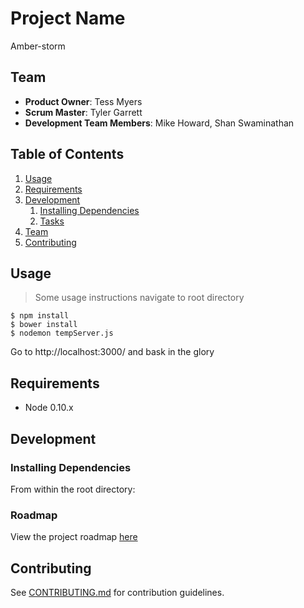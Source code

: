# Project Name

Amber-storm

## Team

  - __Product Owner__: Tess Myers
  - __Scrum Master__: Tyler Garrett
  - __Development Team Members__: Mike Howard, Shan Swaminathan

## Table of Contents

1. [Usage](#Usage)
1. [Requirements](#requirements)
1. [Development](#development)
    1. [Installing Dependencies](#installing-dependencies)
    1. [Tasks](#tasks)
1. [Team](#team)
1. [Contributing](#contributing)

## Usage

> Some usage instructions
 navigate to root directory

    $ npm install
    $ bower install
    $ nodemon tempServer.js

Go to http://localhost:3000/ and bask in the glory

## Requirements

- Node 0.10.x

## Development

### Installing Dependencies

From within the root directory:


### Roadmap

View the project roadmap [here](https://github.com/amber-storm/amber-storm/issues)


## Contributing

See [CONTRIBUTING.md](CONTRIBUTING.md) for contribution guidelines.
